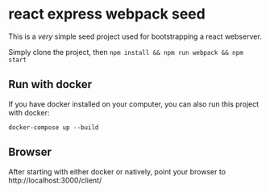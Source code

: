 # react express webpack seed

This is a _very_ simple seed project used for bootstrapping a react webserver.

Simply clone the project, then `npm install && npm run webpack && npm start`

## Run with docker

If you have docker installed on your computer, you can also run this project with docker:

`docker-compose up --build`

## Browser

After starting with either docker or natively, point your browser to http://localhost:3000/client/

